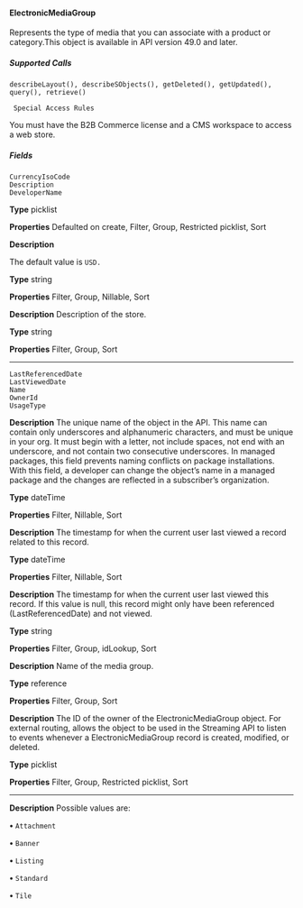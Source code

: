 #### ElectronicMediaGroup

Represents the type of media that you can associate with a product or category.This object is available in API version 49.0 and later.

##### Supported Calls
```
describeLayout(), describeSObjects(), getDeleted(), getUpdated(), query(), retrieve()

 Special Access Rules

```
You must have the B2B Commerce license and a CMS workspace to access a web store.

##### Fields

```
CurrencyIsoCode
Description
DeveloperName

```

**Type**
picklist

**Properties**
Defaulted on create, Filter, Group, Restricted picklist, Sort

**Description**

The default value is `USD.`

**Type**
string

**Properties**
Filter, Group, Nillable, Sort

**Description**
Description of the store.

**Type**
string

**Properties**
Filter, Group, Sort


-----

```
LastReferencedDate
LastViewedDate
Name
OwnerId
UsageType

```

**Description**
The unique name of the object in the API. This name can contain only underscores and
alphanumeric characters, and must be unique in your org. It must begin with a letter, not
include spaces, not end with an underscore, and not contain two consecutive underscores.
In managed packages, this field prevents naming conflicts on package installations. With
this field, a developer can change the object’s name in a managed package and the changes
are reflected in a subscriber’s organization.

**Type**
dateTime

**Properties**
Filter, Nillable, Sort

**Description**
The timestamp for when the current user last viewed a record related to this record.

**Type**
dateTime

**Properties**
Filter, Nillable, Sort

**Description**
The timestamp for when the current user last viewed this record. If this value is null, this
record might only have been referenced (LastReferencedDate) and not viewed.

**Type**
string

**Properties**
Filter, Group, idLookup, Sort

**Description**
Name of the media group.

**Type**
reference

**Properties**
Filter, Group, Sort

**Description**
The ID of the owner of the ElectronicMediaGroup object. For external routing, allows the
object to be used in the Streaming API to listen to events whenever a ElectronicMediaGroup
record is created, modified, or deleted.

**Type**
picklist

**Properties**
Filter, Group, Restricted picklist, Sort


-----

**Description**
Possible values are:

**•** `Attachment`

**•** `Banner`

**•** `Listing`

**•** `Standard`

**•** `Tile`
